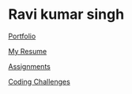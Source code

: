 # Ravi kumar singh

[Portfolio](https://github.com/ravics0027/attainu-phoenix)

[My Resume](resume/resume.pdf)

[Assignments](assignments/)

[Coding Challenges](coding-challenges/)

